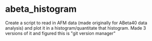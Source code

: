 # abeta_histogram
Create a script to read in AFM data (made originally for ABeta40 data analysis) and plot it in a histogram/quantitate that histogram. Made 3 versions of it and figured this is "git version manager"
